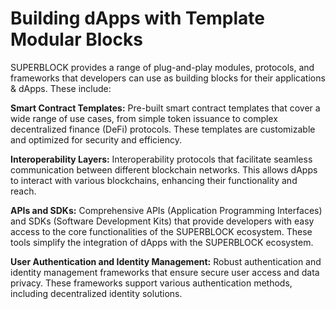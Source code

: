 # Building dApps with Template Modular Blocks

SUPERBLOCK provides a range of plug-and-play modules, protocols, and frameworks that developers can use as building blocks for their applications & dApps. These include:

**Smart Contract Templates:** Pre-built smart contract templates that cover a wide range of use cases, from simple token issuance to complex decentralized finance (DeFi) protocols. These templates are customizable and optimized for security and efficiency.

**Interoperability Layers:** Interoperability protocols that facilitate seamless communication between different blockchain networks. This allows dApps to interact with various blockchains, enhancing their functionality and reach.

**APIs and SDKs:** Comprehensive APIs (Application Programming Interfaces) and SDKs (Software Development Kits) that provide developers with easy access to the core functionalities of the SUPERBLOCK ecosystem. These tools simplify the integration of dApps with the SUPERBLOCK ecosystem.

**User Authentication and Identity Management:** Robust authentication and identity management frameworks that ensure secure user access and data privacy. These frameworks support various authentication methods, including decentralized identity solutions.
